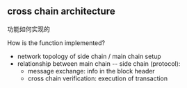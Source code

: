 ## cross chain architecture

功能如何实现的

How is the function implemented?

- network topology of side chain / main chain setup
- relationship between main chain -- side chain (protocol):
    - message exchange: info in the block header
    - cross chain verification: execution of transaction